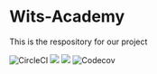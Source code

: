 # Wits-Academy
This is the respository for our project

<img alt="CircleCI" src="https://img.shields.io/circleci/build/github/JayMphek18/Wits-Academy">
<img src="https://codecov.io/gh/JayMphek18/Wits-Academy/branch/main/graph/badge.svg?UORSSZUW36" > 
 <img src="https://codecov.io/gh/JayMphek18/Wits-Academy/branch/testing/graph/badge.svg?token=U0RSSZUW36"/> 

<img alt="Codecov" src="https://img.shields.io/codecov/c/gh/JayMphek18/Wits-Academy">
 </a>
